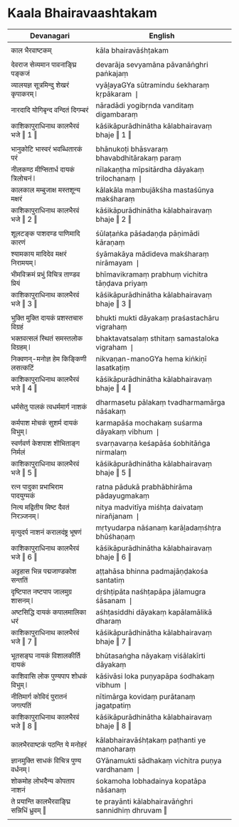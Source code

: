 # Kaala Bhairavaashtakam

| Devanagari | English |
| ------ | ------ |
|  |  |
| काल भैरवाष्टकम्   | kāla bhairavāśhṭakam   |
|  |  |
| देवराज सेव्यमान पावनाङ्घ्रि पङ्कजं   | devarāja sevyamāna pāvanāṅghri paṅkajaṃ   |
| व्यालयज्ञ सूत्रमिन्दु शेखरं कृपाकरम् ❘   | vyāḻayaGYa sūtramindu śekharaṃ kṛpākaram ❘   |
| नारदादि योगिबृन्द वन्दितं दिगम्बरं   | nāradādi yogibṛnda vanditaṃ digambaraṃ   |
| काशिकापुराधिनाथ कालभैरवं भजे ‖ 1 ‖   | kāśikāpurādhinātha kālabhairavaṃ bhaje ‖ 1 ‖   |
|  |  |
| भानुकोटि भास्वरं भवब्धितारकं परं   | bhānukoṭi bhāsvaraṃ bhavabdhitārakaṃ paraṃ   |
| नीलकण्ठ मीप्सितार्ध दायकं त्रिलोचनं ❘   | nīlakaṇṭha mīpsitārdha dāyakaṃ trilochanaṃ ❘   |
| कालकाल मम्बुजाक्ष मस्तशून्य मक्षरं   | kālakāla mambujākśha mastaśūnya makśharaṃ   |
| काशिकापुराधिनाथ कालभैरवं भजे ‖ 2 ‖   | kāśikāpurādhinātha kālabhairavaṃ bhaje ‖ 2 ‖   |
|  |  |
| शूलटङ्क पाशदण्ड पाणिमादि कारणं   | śūlaṭaṅka pāśadaṇḍa pāṇimādi kāraṇaṃ   |
| श्यामकाय मादिदेव मक्षरं निरामयम् ❘   | śyāmakāya mādideva makśharaṃ nirāmayam ❘   |
| भीमविक्रमं प्रभुं विचित्र ताण्डव प्रियं   | bhīmavikramaṃ prabhuṃ vichitra tāṇḍava priyaṃ   |
| काशिकापुराधिनाथ कालभैरवं भजे ‖ 3 ‖   | kāśikāpurādhinātha kālabhairavaṃ bhaje ‖ 3 ‖   |
|  |  |
| भुक्ति मुक्ति दायकं प्रशस्तचारु विग्रहं   | bhukti mukti dāyakaṃ praśastachāru vigrahaṃ   |
| भक्तवत्सलं स्थितं समस्तलोक विग्रहम् ❘   | bhaktavatsalaṃ sthitaṃ samastaloka vigraham ❘   |
| निक्वणन्-मनोज्ञ हेम किङ्किणी लसत्कटिं   | nikvaṇan-manoGYa hema kiṅkiṇī lasatkaṭiṃ   |
| काशिकापुराधिनाथ कालभैरवं भजे ‖ 4 ‖   | kāśikāpurādhinātha kālabhairavaṃ bhaje ‖ 4 ‖   |
|  |  |
| धर्मसेतु पालकं त्वधर्ममार्ग नाशकं   | dharmasetu pālakaṃ tvadharmamārga nāśakaṃ   |
| कर्मपाश मोचकं सुशर्म दायकं विभुम् ❘   | karmapāśa mochakaṃ suśarma dāyakaṃ vibhum ❘   |
| स्वर्णवर्ण केशपाश शॊभिताङ्ग निर्मलं   | svarṇavarṇa keśapāśa śobhitāṅga nirmalaṃ   |
| काशिकापुराधिनाथ कालभैरवं भजे ‖ 5 ‖   | kāśikāpurādhinātha kālabhairavaṃ bhaje ‖ 5 ‖   |
|  |  |
| रत्न पादुका प्रभाभिराम पादयुग्मकं   | ratna pādukā prabhābhirāma pādayugmakaṃ   |
| नित्य मद्वितीय मिष्ट दैवतं निरञ्जनम् ❘   | nitya madvitīya miśhṭa daivataṃ nirañjanam ❘   |
| मृत्युदर्प नाशनं करालदंष्ट्र भूषणं   | mṛtyudarpa nāśanaṃ karāḻadaṃśhṭra bhūśhaṇaṃ   |
| काशिकापुराधिनाथ कालभैरवं भजे ‖ 6 ‖   | kāśikāpurādhinātha kālabhairavaṃ bhaje ‖ 6 ‖   |
|  |  |
| अट्टहास भिन्न पद्मजाण्डकोश सन्ततिं   | aṭṭahāsa bhinna padmajāṇḍakośa santatiṃ   |
| दृष्टिपात नष्टपाप जालमुग्र शासनम् ❘   | dṛśhṭipāta naśhṭapāpa jālamugra śāsanam ❘   |
| अष्टसिद्धि दायकं कपालमालिका धरं   | aśhṭasiddhi dāyakaṃ kapālamālikā dharaṃ   |
| काशिकापुराधिनाथ कालभैरवं भजे ‖ 7 ‖   | kāśikāpurādhinātha kālabhairavaṃ bhaje ‖ 7 ‖   |
|  |  |
| भूतसङ्घ नायकं विशालकीर्ति दायकं   | bhūtasaṅgha nāyakaṃ viśālakīrti dāyakaṃ   |
| काशिवासि लोक पुण्यपाप शोधकं विभुम् ❘   | kāśivāsi loka puṇyapāpa śodhakaṃ vibhum ❘   |
| नीतिमार्ग कोविदं पुरातनं जगत्पतिं   | nītimārga kovidaṃ purātanaṃ jagatpatiṃ   |
| काशिकापुराधिनाथ कालभैरवं भजे ‖ 8 ‖   | kāśikāpurādhinātha kālabhairavaṃ bhaje ‖ 8 ‖   |
|  |  |
| कालभैरवाष्टकं पठन्ति ये मनोहरं   | kālabhairavāśhṭakaṃ paṭhanti ye manoharaṃ   |
| ज्ञानमुक्ति साधकं विचित्र पुण्य वर्धनम् ❘   | GYānamukti sādhakaṃ vichitra puṇya vardhanam ❘   |
| शोकमोह लोभदैन्य कोपताप नाशनं   | śokamoha lobhadainya kopatāpa nāśanaṃ   |
| ते प्रयान्ति कालभैरवाङ्घ्रि सन्निधिं ध्रुवम् ‖   | te prayānti kālabhairavāṅghri sannidhiṃ dhruvam ‖   |
|  |  |
